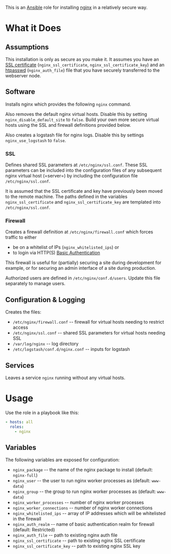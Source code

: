 This is an [Ansible](http://www.ansible.com/home) role for installing
[nginx](http://wiki.nginx.org/Main) in a relatively secure way.

# What it Does

## Assumptions

This installation is only as secure as you make it.  It assumes you
have an
[SSL certificate](https://www.globalsign.com/ssl-information-center/what-is-an-ssl-certificate.html)
(`nginx_ssl_certificate`, `nginx_ssl_certificate_key`) and an
[htpasswd](https://httpd.apache.org/docs/current/programs/htpasswd.html)
(`nginx_auth_file`) file that you have securely transferred to the
webserver node.

## Software

Installs nginx which provides the following `nginx` command.

Also removes the default nginx virtual hosts.  Disable this by setting
`nginx_disable_default_site` to `false`.  Build your own more secure
virtual hosts using the SSL and firewall definitions provided below.

Also creates a logstash file for nginx logs.  Disable this by settings
`nginx_use_logstash` to `false`.

### SSL

Defines shared SSL parameters at `/etc/nginx/ssl.conf`.  These SSL
parameters can be included into the configuration files of any
subsequent nginx virtual host (=server=) by including the
configuration file `/etc/nginx/ssl.conf`.

It is assumed that the SSL certificate and key have previously been
moved to the remote machine.  The paths defined in the variables
`nginx_ssl_certificate` and `nginx_ssl_certificate_key` are templated
into `/etc/nginx/ssl.conf`.

### Firewall

Creates a firewall definition at `/etc/nginx/firewall.conf` which
forces traffic to either

* be on a whitelist of IPs (`nginx_whitelisted_ips`) or
* to login via HTTP(S) [Basic Authentication](https://en.wikipedia.org/wiki/Basic_access_authentication)

This firewall is useful for (partially) securing a site during
development for example, or for securing an admin interface of a site
during production.

Authorized users are defined in `/etc/nginx/conf.d/users`.  Update
this file separately to manage users.

## Configuration & Logging

Creates the files:

* `/etc/nginx/firewall.conf` -- firewall for virtual hosts needing to restrict access
* `/etc/nginx/ssl.conf` -- shared SSL parameters for virtual hosts needing SSL
* `/var/log/nginx` -- log directory
* `/etc/logstash/conf.d/nginx.conf` -- inputs for logstash

## Services

Leaves a service `nginx` running without any virtual hosts.

# Usage

Use the role in a playbook like this:

```yaml
- hosts: all
  roles:
    - nginx
```

## Variables

The following variables are exposed for configuration:

* `nginx_package` -- the name of the nginx package to install (default: `nginx-full`)
* `nginx_user` -- the user to run nginx worker processes as (default: `www-data`)
* `nginx_group` -- the group to run nginx worker processes as (default: `www-data`)
* `nginx_worker_processes` -- number of nginx worker processes
* `nginx_worker_connections` -- number of nginx worker connections
* `nginx_whitelisted_ips` -- array of IP addresses which will be whitelisted in the firewall
* `nginx_auth_realm` -- name of basic authentication realm for firewall (default: Restricted)
* `nginx_auth_file` -- path to existing nginx auth file
* `nginx_ssl_certificate` -- path to existing nginx SSL certificate
* `nginx_ssl_certificate_key` -- path to existing nginx SSL key
